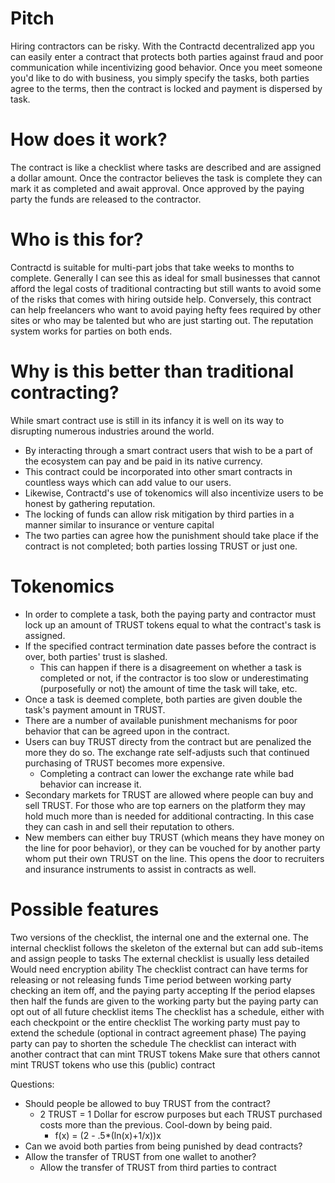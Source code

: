 # Pitch
Hiring contractors can be risky. With the Contractd decentralized app you can easily enter a contract that 
protects both parties against fraud and poor communication while incentivizing good behavior. Once you meet someone you'd 
like to do with business, you simply specify the tasks, both parties agree to the terms, then the contract is locked and 
payment is dispersed by task.

# How does it work?
The contract is like a checklist where tasks are described and are assigned a dollar amount. Once the contractor believes 
the task is complete they can mark it as completed and await approval. Once approved by the paying party the funds
are released to the contractor.

# Who is this for?
Contractd is suitable for multi-part jobs that take weeks to months to complete. Generally I can see this as ideal for
small businesses that cannot afford the legal costs of traditional contracting but still wants to avoid some of the risks 
that comes with hiring outside help. Conversely, this contract can help freelancers who want to avoid paying hefty fees
required by other sites or who may be talented but who are just starting out. The reputation system works for parties on
both ends.

# Why is this better than traditional contracting?
While smart contract use is still in its infancy it is well on its way to disrupting numerous industries around the world.
* By interacting through a smart contract users that wish to be a part of the ecosystem can pay and be paid in its native currency.
* This contract could be incorporated into other smart contracts in countless ways which can add value to our users. 
* Likewise, Contractd's use of tokenomics will also incentivize users to be honest by gathering reputation.
* The locking of funds can allow risk mitigation by third parties in a manner similar to insurance or venture capital
* The two parties can agree how the punishment should take place if the contract is not completed; both parties lossing 
  TRUST or just one.

# Tokenomics
* In order to complete a task, both the paying party and contractor must lock up an amount of TRUST tokens equal to
what the contract's task is assigned. 
* If the specified contract termination date passes before the contract is over, both parties' trust is slashed. 
  - This can happen if there is a disagreement on whether a task is completed or not, if the contractor 
    is too slow or underestimating (purposefully or not) the amount of time the task will take, etc. 
* Once a task is deemed complete, both parties are given double the task's payment amount in TRUST.
* There are a number of available punishment mechanisms for poor behavior that can be agreed upon in the contract.
* Users can buy TRUST directy from the contract but are penalized the more they do so. The exchange rate self-adjusts such
  that continued purchasing of TRUST becomes more expensive.
  * Completing a contract can lower the exchange rate while bad behavior can increase it.
* Secondary markets for TRUST are allowed where people can buy and sell TRUST. For those who are top earners on the platform
  they may hold much more than is needed for additional contracting. In this case they can cash in and sell their reputation to others.
* New members can either buy TRUST (which means they have money on the line for poor behavior), or they can be vouched for
by another party whom put their own TRUST on the line. This opens the door to recruiters and insurance instruments to assist
  in contracts as well.

# Possible features
Two versions of the checklist, the internal one and the external one.
    The internal checklist follows the skeleton of the external but can add sub-items and assign people to tasks
    The external checklist is usually less detailed
    Would need encryption ability
The checklist contract can have terms for releasing or not releasing funds
    Time period between working party checking an item off, and the paying party accepting
    If the period elapses then half the funds are given to the working party but the paying party can opt out of all future checklist items
The checklist has a schedule, either with each checkpoint or the entire checklist
    The working party must pay to extend the schedule (optional in contract agreement phase)
    The paying party can pay to shorten the schedule
The checklist can interact with another contract that can mint TRUST tokens
    Make sure that others cannot mint TRUST tokens who use this (public) contract



Questions:
* Should people be allowed to buy TRUST from the contract?
  * 2 TRUST = 1 Dollar for escrow purposes but each TRUST purchased costs more than the previous. Cool-down by being paid.
    * f(x) = (2 - .5*(ln(x)+1/x))x 
* Can we avoid both parties from being punished by dead contracts?
* Allow the transfer of TRUST from one wallet to another?
  * Allow the transfer of TRUST from third parties to contract

